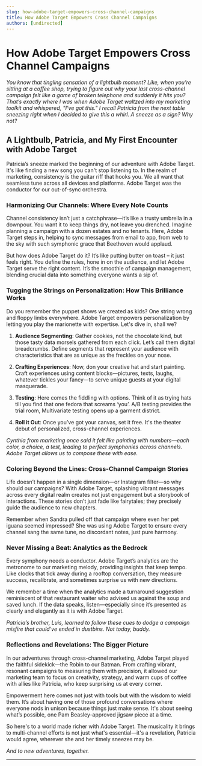 ```yaml
---
slug: how-adobe-target-empowers-cross-channel-campaigns
title: How Adobe Target Empowers Cross Channel Campaigns
authors: [undirected]
---
```



# How Adobe Target Empowers Cross Channel Campaigns

*You know that tingling sensation of a lightbulb moment? Like, when you’re sitting at a coffee shop, trying to figure out why your last cross-channel campaign felt like a game of broken telephone and suddenly it hits you? That’s exactly where I was when Adobe Target waltzed into my marketing toolkit and whispered, "I've got this." I recall Patricia from the next table sneezing right when I decided to give this a whirl. A sneeze as a sign? Why not?*

## A Lightbulb, Patricia, and My First Encounter with Adobe Target

Patricia’s sneeze marked the beginning of our adventure with Adobe Target. It's like finding a new song you can't stop listening to. In the realm of marketing, consistency is the guitar riff that hooks you. We all want that seamless tune across all devices and platforms. Adobe Target was the conductor for our out-of-sync orchestra.

### Harmonizing Our Channels: Where Every Note Counts

Channel consistency isn’t just a catchphrase—it’s like a trusty umbrella in a downpour. You want it to keep things dry, not leave you drenched. Imagine planning a campaign with a dozen estates and no tenants. Here, Adobe Target steps in, helping to sync messages from email to app, from web to the sky with such symphonic grace that Beethoven would applaud. 

But how does Adobe Target do it? It’s like putting butter on toast – it just feels right. You define the rules, hone in on the audience, and let Adobe Target serve the right content. It’s the smoothie of campaign management, blending crucial data into something everyone wants a sip of.

### Tugging the Strings on Personalization: How This Brilliance Works

Do you remember the puppet shows we created as kids? One string wrong and floppy limbs everywhere. Adobe Target empowers personalization by letting you play the marionette with expertise. Let's dive in, shall we?

1. **Audience Segmenting**: Gather cookies, not the chocolate kind, but those tasty data morsels gathered from each click. Let’s call them digital breadcrumbs. Define segments that represent your audience with characteristics that are as unique as the freckles on your nose.

2. **Crafting Experiences**: Now, don your creative hat and start painting. Craft experiences using content blocks—pictures, texts, laughs, whatever tickles your fancy—to serve unique guests at your digital masquerade.

3. **Testing**: Here comes the fiddling with options. Think of it as trying hats till you find that one fedora that screams ‘you’. A/B testing provides the trial room, Multivariate testing opens up a garment district.

4. **Roll it Out**: Once you’ve got your canvas, set it free. It's the theater debut of personalized, cross-channel experiences.

*Cynthia from marketing once said it felt like painting with numbers—each color, a choice, a test, leading to perfect symphonies across channels. Adobe Target allows us to compose these with ease.*

### Coloring Beyond the Lines: Cross-Channel Campaign Stories

Life doesn’t happen in a single dimension—or Instagram filter—so why should our campaigns? With Adobe Target, splashing vibrant messages across every digital realm creates not just engagement but a storybook of interactions. These stories don’t just fade like fairytales; they precisely guide the audience to new chapters.

Remember when Sandra pulled off that campaign where even her pet iguana seemed impressed? She was using Adobe Target to ensure every channel sang the same tune, no discordant notes, just pure harmony.

### Never Missing a Beat: Analytics as the Bedrock

Every symphony needs a conductor. Adobe Target’s analytics are the metronome to our marketing melody, providing insights that keep tempo. Like clocks that tick away during a rooftop conversation, they measure success, recalibrate, and sometimes surprise us with new directions.

We remember a time when the analytics made a turnaround suggestion reminiscent of that restaurant waiter who advised us against the soup and saved lunch. If the data speaks, listen—especially since it’s presented as clearly and elegantly as it is with Adobe Target.

*Patricia’s brother, Luis, learned to follow these cues to dodge a campaign misfire that could've ended in dustbins. Not today, buddy.*

### Reflections and Revelations: The Bigger Picture

In our adventures through cross-channel marketing, Adobe Target played the faithful sidekick—the Robin to our Batman. From crafting vibrant, resonant campaigns to measuring them with precision, it allowed our marketing team to focus on creativity, strategy, and warm cups of coffee with allies like Patricia, who keep surprising us at every corner.

Empowerment here comes not just with tools but with the wisdom to wield them. It’s about having one of those profound conversations where everyone nods in unison because things just make sense. It's about seeing what’s possible, one Pam Beasley-approved jigsaw piece at a time.

So here's to a world made richer with Adobe Target. The musicality it brings to multi-channel efforts is not just what's essential—it's a revelation, Patricia would agree, wherever she and her timely sneezes may be.

*And to new adventures, together.*

---
